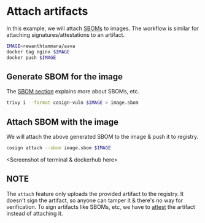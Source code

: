 # Attach artifacts

In this example, we will attach [SBOMs](../sbom/readme.md) to images. The workflow is similar for attaching signatures/attestations to an artifact.

```bash
IMAGE=rewanthtammana/aava
docker tag nginx $IMAGE
docker push $IMAGE
```

## Generate SBOM for the image

The [SBOM section](../sbom/generate.md) explains more about SBOMs, etc.

```bash
trivy i --format cosign-vuln $IMAGE > image.sbom
```

<Screenshot of terminal here>


## Attach SBOM with the image

We will attach the above generated SBOM to the image & push it to registry.

```bash
cosign attach --sbom image.sbom $IMAGE
```

<Screenshot of terminal & dockerhub here>


## NOTE

The `attach` feature only uploads the provided artifact to the registry. It doesn't sign the artifact, so anyone can tamper it & there's no way for verification. To sign artifacts like SBOMs, etc, we have to [attest](./attest-and-verify-artifacts.md) the artifact instead of attaching it.

